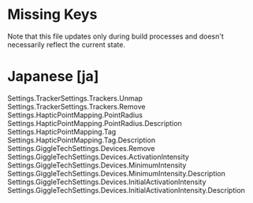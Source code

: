 # Missing Keys
Note that this file updates only during build processes and doesn't necessarily reflect the current state.

# Japanese [ja]
Settings.TrackerSettings.Trackers.Unmap  
Settings.TrackerSettings.Trackers.Remove  
Settings.HapticPointMapping.PointRadius  
Settings.HapticPointMapping.PointRadius.Description  
Settings.HapticPointMapping.Tag  
Settings.HapticPointMapping.Tag.Description  
Settings.GiggleTechSettings.Devices.Remove  
Settings.GiggleTechSettings.Devices.ActivationIntensity  
Settings.GiggleTechSettings.Devices.MinimumIntensity  
Settings.GiggleTechSettings.Devices.MinimumIntensity.Description  
Settings.GiggleTechSettings.Devices.InitialActivationIntensity  
Settings.GiggleTechSettings.Devices.InitialActivationIntensity.Description  

